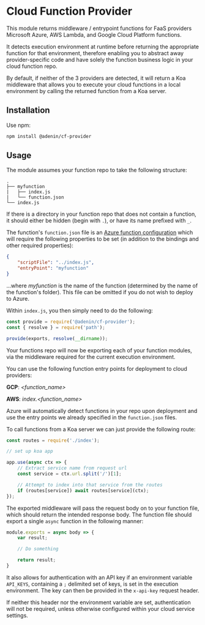 # Cloud Function Provider

This module returns middleware / entrypoint functions for FaaS providers Microsoft Azure, AWS Lambda, and Google Cloud Platform functions. 

It detects execution environment at runtime before returning the appropriate function for that environment, therefore enabling you to abstract away provider-specific code and have solely the function business logic in your cloud function repo. 

By default, if neither of the 3 providers are detected, it will return a Koa middleware that allows you to execute your cloud functions in a local environment by calling the returned function from a Koa server.

## Installation

Use npm:

```bash
npm install @adenin/cf-provider
```

## Usage

The module assumes your function repo to take the following structure:

```
.
├── myfunction
|   ├── index.js
|   └── function.json
└── index.js
```

If there is a directory in your function repo that does not contain a function, it should either be hidden (begin with `.`), or have its name prefixed with `_`.

The function's `function.json` file is an [Azure function configuration](https://github.com/Azure/azure-functions-host/wiki/function.json) which will require the following properties to be set (in addition to the bindings and other required properties):

```json
{
    "scriptFile": "../index.js",
    "entryPoint": "myfunction"
}
```

...where _myfunction_ is the name of the function (determined by the name of the function's folder). This file can be omitted if you do not wish to deploy to Azure.

Within `index.js`, you then simply need to do the following:

```js
const provide = require('@adenin/cf-provider');
const { resolve } = require('path');

provide(exports, resolve(__dirname));
```

Your functions repo will now be exporting each of your function modules, via the middleware required for the current execution environment. 

You can use the following function entry points for deployment to cloud providers:

**GCP**: _<function_name>_

**AWS**: _index.<function_name>_

Azure will automatically detect functions in your repo upon deployment and use the entry points we already specified in the `function.json` files.

To call functions from a Koa server we can just provide the following route:

```js
const routes = require('./index');

// set up koa app

app.use(async ctx => {
    // Extract service name from request url
    const service = ctx.url.split('/')[1];

    // Attempt to index into that service from the routes
    if (routes[service]) await routes[service](ctx);
});
```

The exported middleware will pass the request body on to your function file, which should return the intended response body. The function file should export a single `async` function in the following manner:

```js
module.exports = async body => {
    var result;

    // Do something

    return result;
}
```

It also allows for authentication with an API key if an environment variable `API_KEYS`, containing a `;` delimited set of keys, is set in the execution environment. The key can then be provided in the `x-api-key` request header.

If neither this header nor the environment variable are set, authentication will not be required, unless otherwise configured within your cloud service settings.